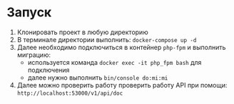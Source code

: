 # Запуск #

1. Клонировать проект в любую директорию
2. В терминале директории выполнить: `docker-compose up -d`
3. Далее необходимо подключиться в контейнер `php-fpm` и выполнить миграцию:
    * используется команда `docker exec -it php_fpm bash` для подключения
    * далее нужно выполнить `bin/console do:mi:mi`
4. Далее можно проверить работу проверить работу API при помощи:
`http://localhost:53000/v1/api/doc`
